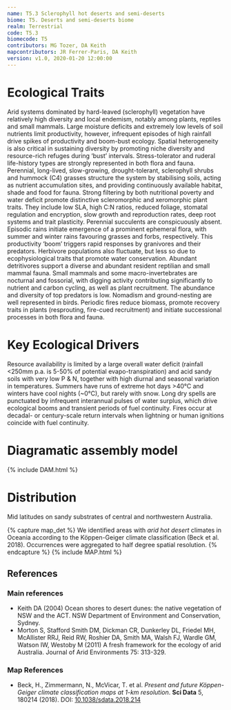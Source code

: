 ```yaml
---
name: T5.3 Sclerophyll hot deserts and semi-deserts  
biome: T5. Deserts and semi-deserts biome
realm: Terrestrial
code: T5.3
biomecode: T5
contributors: MG Tozer, DA Keith
mapcontributors: JR Ferrer-Paris, DA Keith
version: v1.0, 2020-01-20 12:00:00
---
```

# Ecological Traits
 

Arid systems dominated by hard-leaved (sclerophyll) vegetation have relatively high diversity and local endemism, notably among plants, reptiles and small mammals. Large moisture deficits and extremely low levels of soil nutrients limit productivity, however, infrequent episodes of high rainfall drive spikes of productivity and boom-bust ecology. Spatial heterogeneity is also critical in sustaining diversity by promoting niche diversity and resource-rich refuges during ‘bust’ intervals. Stress-tolerator and ruderal life-history types are strongly represented in both flora and fauna. Perennial, long-lived, slow-growing, drought-tolerant, sclerophyll shrubs and hummock (C4) grasses structure the system by stabilising soils, acting as nutrient accumulation sites, and providing continuously available habitat, shade and food for fauna. Strong filtering by both nutritional poverty and water deficit promote distinctive scleromorphic and xeromorphic plant traits. They include low SLA, high C:N ratios, reduced foliage, stomatal regulation and encryption, slow growth and reproduction rates, deep root systems and trait plasticity. Perennial succulents are conspicuously absent. Episodic rains initiate emergence of a prominent ephemeral flora, with summer and winter rains favouring grasses and forbs, respectively.  This productivity ‘boom’ triggers rapid responses by granivores and their predators. Herbivore populations also fluctuate, but less so due to ecophysiological traits that promote water conservation. Abundant detritivores support a diverse and abundant resident reptilian and small mammal fauna. Small mammals and some macro-invertebrates are nocturnal and fossorial, with digging activity contributing significantly to nutrient and carbon cycling, as well as plant recruitment. The abundance and diversity of top predators is low. Nomadism and ground-nesting are well represented in birds. Periodic fires reduce biomass, promote recovery traits in plants (resprouting, fire-cued recruitment) and initiate successional processes in both flora and fauna.

 
# Key Ecological Drivers
 

Resource availability is limited by a large overall water deficit (rainfall <250mm p.a. is 5-50% of potential evapo-transpiration) and acid sandy soils with very low P & N, together with high diurnal and seasonal variation in temperatures. Summers have runs of extreme hot days >40°C and winters have cool nights (~0°C), but rarely with snow. Long dry spells are punctuated by infrequent interannual pulses of water surplus, which drive ecological booms and transient periods of fuel continuity. Fires occur at decadal- or century-scale return intervals when lightning or human ignitions coincide with fuel continuity.

 
# Diagramatic assembly model
 
{% include DAM.html %}
 
# Distribution
 

Mid latitudes on sandy substrates of central and northwestern Australia.


{% capture map_det %}
We identified areas with *arid hot desert* climates in Oceania according to the Köppen-Geiger climate classification (Beck et al. 2018). Occurrences were aggregated to half degree spatial resolution.
{% endcapture %}
{% include MAP.html %}

## References
### Main references
* Keith DA (2004) Ocean shores to desert dunes: the native vegetation of NSW and the ACT. NSW Department of Environment and Conservation, Sydney.
* Morton S, Stafford Smith DM, Dickman CR, Dunkerley DL, Friedel MH, McAllister RRJ, Reid RW, Roshier DA, Smith MA, Walsh FJ, Wardle GM, Watson IW, Westoby M (2011) A fresh framework for the ecology of arid Australia. Journal of Arid Environments 75: 313-329.
### Map References
* Beck, H., Zimmermann, N., McVicar, T. et al. *Present and future Köppen-Geiger climate classification maps at 1-km resolution*. **Sci Data** 5, 180214 (2018). DOI: [10.1038/sdata.2018.214](https://doi.org/10.1038/sdata.2018.214)
